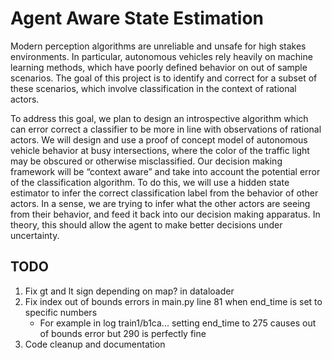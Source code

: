 # Agent Aware State Estimation

Modern perception algorithms are unreliable and unsafe for high stakes environments. In particular, autonomous vehicles rely heavily on machine learning methods, which have poorly defined behavior on out of sample scenarios. The goal of this project is to identify and correct for a subset of these scenarios, which involve classification in the context of rational actors.

To address this goal, we plan to design an introspective algorithm which can error correct a classifier to be more in line with observations of rational actors. We will design and use a proof of concept model of autonomous vehicle behavior at busy intersections, where the color of the traffic light may be obscured or otherwise misclassified. Our decision making framework will be “context aware” and take into account the potential error of the classification algorithm. To do this, we will use a hidden state estimator to infer the correct classification label from the behavior of other actors. In a sense, we are trying to infer what the other actors are seeing from their behavior, and feed it back into our decision making apparatus. In theory, this should allow the agent to make better decisions under uncertainty.

## TODO
1. Fix gt and lt sign depending on map? in dataloader
2. Fix index out of bounds errors in main.py line 81 when end_time is set to specific numbers
    - For example in log train1/b1ca... setting end_time to 275 causes out of bounds error but 290 is perfectly fine
3. Code cleanup and documentation
